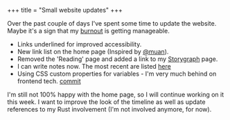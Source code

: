 +++
title = "Small website updates"
+++

Over the past couple of days I've spent some time to update the website. Maybe it's a sign that my [burnout](/posts/tech-burnout/) is getting manageable.

* Links underlined for improved accessibility.
* New link list on the home page (Inspired by [@muan](https://mastodon.social/@muan)).
* Removed the 'Reading' page and added a link to my [Storygraph](https://app.thestorygraph.com/profile/philh) page.
* I can write notes now. The most recent are listed [here](/notes/)
* Using CSS custom properties for variables - I'm very much behind on frontend tech. [commit](https://github.com/phansch/philhansch.net/commit/eb1292d5bbcf377fd7f121c21bbed1e22b07bfc1)

I'm still not 100% happy with the home page, so I will continue working on it this week. I want to improve the look of the timeline as well as update references to my Rust involvement (I'm not involved anymore, for now).
